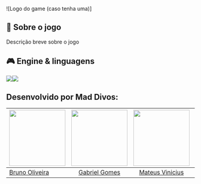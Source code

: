 <!---
Caso o jogo tenha uma logo, disponibilizá-la no README
--->
![Logo do game (caso tenha uma)]

## 📃 Sobre o jogo
<!---
Aqui faça uma descrição breve para os jogadores sobre o seu jogo! Qual o gênero? É multijogador? etc...
--->

Descrição breve sobre o jogo

## 🎮 Engine & linguagens
<!---
Aqui recomenda-se que sejam colocados os ícones da game engine e das linguagens de programação que foram utilizadas no desenvolvimento do seu jogo, como o exemplo à seguir
--->
<img src="https://img.icons8.com/ios-filled/50/000000/unity.png"/><img src="https://img.icons8.com/color/48/000000/c-sharp-logo.png"/>

## Desenvolvido por Mad Divos:
<!-- Tabela com os nomes e fotos-->
| <a href="https://github.com/eng-Bruno"><img src="https://avatars.githubusercontent.com/u/81006095?v=4" width="150"></img></a> | <a href="https://github.com/ggomesbr"><img src="https://avatars.githubusercontent.com/u/78509975?v=4" width="150"></img></a> | <a href="https://github.com/matix0"><img src="https://avatars.githubusercontent.com/u/61623585?v=4" width="150"></img></a> | <a href="https://github.com/rufinovfr"><img src="https://avatars.githubusercontent.com/u/144750571?v=4" width="150"></img></a> |
|----------|:------:|:------:|:------:|
| [Bruno Oliveira](https://github.com/eng-Bruno) | [Gabriel Gomes](https://github.com/ggomesbr) | [Mateus Vinicius](https://github.com/matix0) | [Vinicius Rufino](https://github.com/rufinovfr) |

